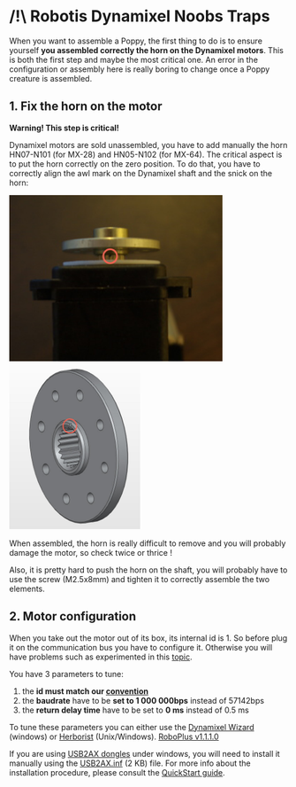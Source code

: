 # /!\ Robotis Dynamixel Noobs Traps

When you want to assemble a Poppy, the first thing to do is to ensure yourself **you assembled correctly the horn on the Dynamixel motors**. This is both the first step and maybe the most critical one. An error in the configuration or assembly here is really boring to change once a Poppy creature is assembled.

## 1. Fix the horn on the motor
**Warning! This step is critical!**

Dynamixel motors are sold unassembled, you have to add manually the horn HN07-N101 (for MX-28) and HN05-N102 (for MX-64).
The critical aspect is to put the horn correctly on the zero position. To do that, you have to correctly align the awl mark on the Dynamixel shaft and the snick on the horn:

<img src="../img/robotis_dynamixel_axe_mark.jpg" height="300"> <img src="../img/robotis_horn_mark.jpg" height="300">

When assembled, the horn is really difficult to remove and you will probably damage the motor, so check twice or thrice !

Also, it is pretty hard to push the horn on the shaft, you will probably have to use the screw (M2.5x8mm) and tighten it to correctly assemble the two elements.


## 2. Motor configuration
When you take out the motor out of its box, its internal id is 1. So before plug it on the communication bus you have to configure it. Otherwise you will have problems such as experimented in this [topic](https://forum.poppy-project.org/t/dynamixel-first-uses/91/5).

You have 3 parameters to tune:

 1. the **id must match our [convention][1]**
 2. the **baudrate** have to be **set to 1 000 000bps** instead of 57142bps
 3. the **return delay time** have to be set to **0 ms** instead of 0.5 ms

To tune these parameters you can either use the [Dynamixel Wizard][2] (windows) or [Herborist][3] (Unix/Windows).
<a class="attachment" href="http://www.robotis.com/xe/download_en/657775">RoboPlus v1.1.1.0 </a>

If you are using [USB2AX dongles][4] under windows, you will need to install it manually using the <a class="attachment" href="https://github.com/Xevel/usb2ax/raw/master/firmware/lufa_usb2ax/USB2AX.inf">USB2AX.inf</a> (2 KB) file.
For more info about the installation procedure, please consult the [QuickStart guide][5].


  [1]: https://forum.poppy-project.org/t/assembly-instructions-motor-naming-convention-and-configuration/87
  [2]: http://support.robotis.com/en/software/roboplus/dynamixel_monitor/quickstart/dynamixel_monitor_connection.htm
  [3]: http://poppy-project.github.io/pypot/herborist.html
  [4]: http://www.xevelabs.com/doku.php?id=product:usb2ax:usb2ax
  [5]: http://www.xevelabs.com/doku.php?id=product:usb2ax:quickstart
